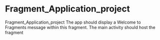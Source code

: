 # Fragment_Application_project
 Fragment_Application_project The app should display a Welcome to Fragments message within this fragment. The main activity should host the fragment
